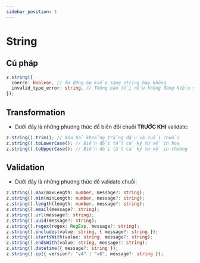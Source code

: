```yaml
---
sidebar_position: 1
---
```


# String

## Cú pháp

```ts
z.string({
  coerce: boolean, // Tự động ép kiểu sang string hay không
  invalid_type_error: string, // Thông báo lỗi nếu không đúng kiểu string
});
```

## Transformation

- Dưới đây là những phương thức để biến đổi chuỗi **TRƯỚC KHI** validate:

```ts
z.string().trim(); // Xóa bỏ khoảng trắng đầu và cuối chuỗi
z.string().toLowerCase(); // Biến đổi tất cả ký tự về in hoa
z.string().toUpperCase(); // Biến đổi tất cả ký tự về in thường
```

## Validation

- Dưới đây là những phương thức để validate chuỗi:

```ts
z.string().max(maxLength: number, message?: string);
z.string().min(minLength: number, message?: string);
z.string().length(length: number, message?: string);
z.string().email(message?: string);
z.string().url(message?: string);
z.string().uuid(message?: string);
z.string().regex(regex: RegExp, message?: string);
z.string().includes(value: string, { message?: string });
z.string().startsWith(value: string, message?: string);
z.string().endsWith(value: string, message?: string);
z.string().datetime({ message?: string });
z.string().ip({ version?: "v4" | "v6", message?: string });
```
